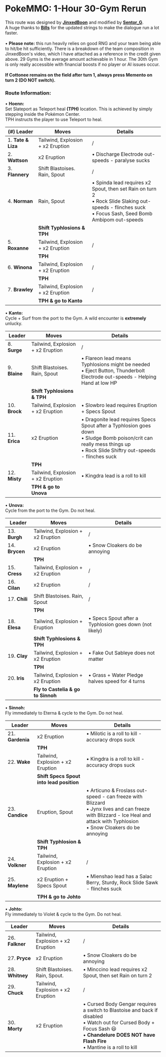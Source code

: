 # PokeMMO: 1-Hour 30-Gym Rerun
This route was designed by [**JinxedBoon**](https://youtu.be/fL9BZ5de6EA?si=wzOcVAtcpTSCy45O) and modified by [**Sentor_G**](https://www.twitch.tv/sentor_g).<br>
A huge thanks to [**Bills**](https://forums.pokemmo.com/index.php?%2Ftopic%2F161519-custom-string%F0%9F%87%BA%F0%9F%87%B8%F0%9F%87%AA%F0%9F%87%B8%F0%9F%87%AE%F0%9F%87%B9%F0%9F%87%AB%F0%9F%87%B7%F0%9F%87%A7%F0%9F%87%B7fastergyms-berrys-e4-region-speed-runlast-update-18-02-2024%2F) for the updated strings to make the dialogue run a lot faster.<br><br>
• **Please note:** this run heavily relies on good RNG and your team being able to hit/be hit sufficiently. There is a breakdown of the team composition in JinxedBoon's video, which I have attached as a reference in the credit given above. 29 Gyms is the average amount achievable in 1 hour. The 30th Gym is only really accessible with financial boosts if no player or AI issues occur.<br><br>**If Cottonee remains on the field after turn 1, always press Memento on turn 2 (DO NOT switch).**
### Route Information:<br>
• **Hoenn:**<br>
Set Slateport as Teleport heal **(TPH)** location. This is achieved by simply stepping inside the Pokémon Center.<br>TPH instructs the player to use Teleport to heal.

| (#) **Leader** | **Moves** | **Details** |
|-|-|-|
| 1. **Tate & Liza** | Tailwind, Explosion + x2 Eruption | / |
| 2. **Wattson** | x2 Eruption | • Discharge Electrode out-speeds - paralyse sucks |
| 3. **Flannery** | Shift Blastoises. Rain, Spout | / |
| 4. **Norman** | Rain, Spout | • Spinda lead requires x2 Spout, then set Rain on turn 2<br>• Rock Slide Slaking out-speeds - flinches suck<br>• Focus Sash, Seed Bomb Ambipom out-speeds |
||**Shift Typhlosions & TPH**||
| 5. **Roxanne** | Tailwind, Explosion + x2 Eruption | / |
||**TPH**||
| 6. **Winona** | Tailwind, Explosion + x2 Eruption | / |
||**TPH**||
| 7. **Brawley** | Tailwind, Explosion + x2 Eruption | / |
||**TPH & go to Kanto**||

• **Kanto:**<br>
Cycle + Surf from the port to the Gym. A wild encounter is **extremely** unlucky.

| **Leader** | **Moves** | **Details** |
|-|-|-|
| 8. **Surge** | Tailwind, Explosion + x2 Eruption | / |
| 9. **Blaine** | Shift Blastoises. Rain, Spout | • Flareon lead means Typhlosions might be needed<br>• Eject Button, Thunderbolt Electrode out-speeds - Helping Hand at low HP |
||**Shift Typhlosions & TPH**||
| 10. **Brock** | Tailwind, Explosion + x2 Eruption | • Slowbro lead requires Eruption + Specs Spout |
| 11. **Erica** | x2 Eruption | • Dragonite lead requires Specs Spout after a Typhlosion goes down<br>• Sludge Bomb poison/crit can really mess things up<br>• Rock Slide Shiftry out-speeds - flinches suck |
||**TPH**||
| 12. **Misty** | Tailwind, Explosion + x2 Eruption | • Kingdra lead is a roll to kill |
||**TPH & go to Unova**||

• **Unova:**<br>
Cycle from the port to the Gym. Do not heal.

| **Leader** | **Moves** | **Details** |
|-|-|-|
| 13. **Burgh** | Tailwind, Explosion + x2 Eruption | / |
| 14. **Brycen** | x2 Eruption | • Snow Cloakers do be annoying |
||**TPH**||
| 15. **Cress** | Tailwind, Explosion + x2 Eruption | / |
| 16. **Cilan** | x2 Eruption | / |
| 17. **Chili** | Shift Blastoises. Rain, Spout | / |
||**TPH**||
| 18. **Elesa** | Tailwind, Explosion + Eruption | • Specs Spout after a Typhlosion goes down (not likely) |
||**Shift Typhlosions & TPH**||
| 19. **Clay** | Tailwind, Explosion + x2 Eruption | • Fake Out Sableye does not matter |
||**TPH**||
| 20. **Iris** | Tailwind, Explosion + x2 Eruption | • Grass + Water Pledge halves speed for 4 turns |
||**Fly to Castelia & go to Sinnoh**||

• **Sinnoh:**<br>
Fly immediately to Eterna & cycle to the Gym. Do not heal.

| **Leader** | **Moves** | **Details** |
|-|-|-|
| 21. **Gardenia** | x2 Eruption | • Milotic is a roll to kill - accuracy drops suck |
||**TPH**||
| 22. **Wake** | Tailwind, Explosion + x2 Eruption | • Kingdra is a roll to kill - accuracy drops suck |
||**Shift Specs Spout into lead position**||
| 23. **Candice** | Eruption, Spout | • Articuno & Froslass out-speed - can freeze with Blizzard<br>• Jynx lives and can freeze with Blizzard - Ice Heal and attack with Typhlosion<br>• Snow Cloakers do be annoying |
||**Shift Typhlosion & TPH**||
| 24. **Volkner** | Tailwind, Explosion + x2 Eruption | / |
| 25. **Maylene** | x2 Eruption + Specs Spout | • Mienshao lead has a Salac Berry, Sturdy, Rock Slide Sawk - flinches suck |
||**TPH & go to Johto**||

• **Johto:**<br>
Fly immediately to Violet & cycle to the Gym. Do not heal.

| **Leader** | **Moves** | **Details** |
|-|-|-|
| 26. **Falkner** | Tailwind, Explosion + x2 Eruption | / |
| 27. **Pryce** | x2 Eruption | • Snow Cloakers do be annoying |
| 28. **Whitney** | Shift Blastoises. Rain, Spout. | • Minccino lead requires x2 Spout, then set Rain on turn 2 |
| 29. **Chuck** | Tailwind, Explosion + x2 Eruption | / |
| 30. **Morty** | x2 Eruption | • Cursed Body Gengar requires a switch to Blastoise and back if disabled<br>• Watch out for Cursed Body + Focus Sash 😃<br>• **Chandelure DOES NOT have Flash Fire**<br>• Mantine is a roll to kill|
